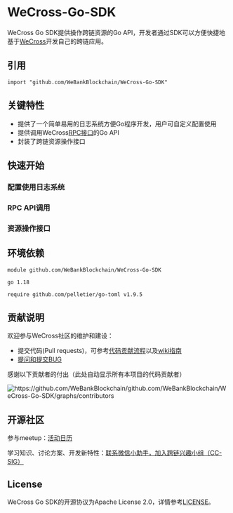 # WeCross-Go-SDK
WeCross Go SDK提供操作跨链资源的Go API，开发者通过SDK可以方便快捷地基于[WeCross](https://github.com/WeBankBlockchain/WeCross)开发自己的跨链应用。

## 引用
    import "github.com/WeBankBlockchain/WeCross-Go-SDK"

## 关键特性
- 提供了一个简单易用的日志系统方便Go程序开发，用户可自定义配置使用
- 提供调用WeCross[RPC接口](https://wecross.readthedocs.io/zh_CN/latest/docs/manual/api.html)的Go API
- 封装了跨链资源操作接口

## 快速开始
### 配置使用日志系统
### RPC API调用
### 资源操作接口


## 环境依赖
```
module github.com/WeBankBlockchain/WeCross-Go-SDK

go 1.18

require github.com/pelletier/go-toml v1.9.5
```



## 贡献说明

欢迎参与WeCross社区的维护和建设：

- 提交代码(Pull requests)，可参考[代码贡献流程](./CONTRIBUTING.md)以及[wiki指南](https://github.com/WeBankBlockchain/WeCross/wiki/贡献代码)
- [提问和提交BUG](https://github.com/WeBankBlockchain/WeCross-Go-SDK/issues/new)

感谢以下贡献者的付出（此处自动显示所有本项目的代码贡献者）

<img src="https://contrib.rocks/image?repo=WeBankBlockchain/WeCross-Go-SDK" alt="https://github.com/WeBankBlockchain/github.com/WeBankBlockchain/WeCross-Go-SDK/graphs/contributors" style="zoom:100%;" />

## 开源社区

参与meetup：[活动日历](https://github.com/WeBankBlockchain/WeCross/wiki#%E6%B4%BB%E5%8A%A8%E6%97%A5%E5%8E%86)

学习知识、讨论方案、开发新特性：[联系微信小助手，加入跨链兴趣小组（CC-SIG）](https://wecross.readthedocs.io/zh_CN/latest/docs/community/cc-sig.html#id3)

## License

WeCross Go SDK的开源协议为Apache License 2.0，详情参考[LICENSE](./LICENSE)。
